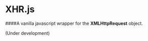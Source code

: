 XHR.js
===

####A vanilla javascript wrapper for the **XMLHttpRequest** object.

(Under development)